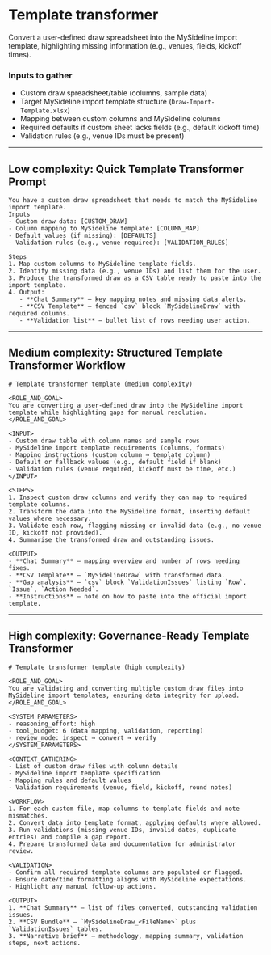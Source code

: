 # Template transformer

Convert a user-defined draw spreadsheet into the MySideline import template, highlighting missing information (e.g., venues, fields, kickoff times).

### Inputs to gather

- Custom draw spreadsheet/table (columns, sample data)
- Target MySideline import template structure (`Draw-Import-Template.xlsx`)
- Mapping between custom columns and MySideline columns
- Required defaults if custom sheet lacks fields (e.g., default kickoff time)
- Validation rules (e.g., venue IDs must be present)

---

## Low complexity: Quick Template Transformer Prompt

```text
You have a custom draw spreadsheet that needs to match the MySideline import template.
Inputs
- Custom draw data: [CUSTOM_DRAW]
- Column mapping to MySideline template: [COLUMN_MAP]
- Default values (if missing): [DEFAULTS]
- Validation rules (e.g., venue required): [VALIDATION_RULES]

Steps
1. Map custom columns to MySideline template fields.
2. Identify missing data (e.g., venue IDs) and list them for the user.
3. Produce the transformed draw as a CSV table ready to paste into the import template.
4. Output:
   - **Chat Summary** – key mapping notes and missing data alerts.
   - **CSV Template** – fenced `csv` block `MySidelineDraw` with required columns.
   - **Validation list** – bullet list of rows needing user action.
```

---

## Medium complexity: Structured Template Transformer Workflow

```text
# Template transformer template (medium complexity)

<ROLE_AND_GOAL>
You are converting a user-defined draw into the MySideline import template while highlighting gaps for manual resolution.
</ROLE_AND_GOAL>

<INPUT>
- Custom draw table with column names and sample rows
- MySideline import template requirements (columns, formats)
- Mapping instructions (custom column → template column)
- Default or fallback values (e.g., default field if blank)
- Validation rules (venue required, kickoff must be time, etc.)
</INPUT>

<STEPS>
1. Inspect custom draw columns and verify they can map to required template columns.
2. Transform the data into the MySideline format, inserting default values where necessary.
3. Validate each row, flagging missing or invalid data (e.g., no venue ID, kickoff not provided).
4. Summarise the transformed draw and outstanding issues.

<OUTPUT>
- **Chat Summary** – mapping overview and number of rows needing fixes.
- **CSV Template** – `MySidelineDraw` with transformed data.
- **Gap analysis** – `csv` block `ValidationIssues` listing `Row`, `Issue`, `Action Needed`.
- **Instructions** – note on how to paste into the official import template.
```

---

## High complexity: Governance-Ready Template Transformer

```text
# Template transformer template (high complexity)

<ROLE_AND_GOAL>
You are validating and converting multiple custom draw files into MySideline import templates, ensuring data integrity for upload.
</ROLE_AND_GOAL>

<SYSTEM_PARAMETERS>
- reasoning_effort: high
- tool_budget: 6 (data mapping, validation, reporting)
- review_mode: inspect → convert → verify
</SYSTEM_PARAMETERS>

<CONTEXT_GATHERING>
- List of custom draw files with column details
- MySideline import template specification
- Mapping rules and default values
- Validation requirements (venue, field, kickoff, round notes)

<WORKFLOW>
1. For each custom file, map columns to template fields and note mismatches.
2. Convert data into template format, applying defaults where allowed.
3. Run validations (missing venue IDs, invalid dates, duplicate entries) and compile a gap report.
4. Prepare transformed data and documentation for administrator review.

<VALIDATION>
- Confirm all required template columns are populated or flagged.
- Ensure date/time formatting aligns with MySideline expectations.
- Highlight any manual follow-up actions.

<OUTPUT>
1. **Chat Summary** – list of files converted, outstanding validation issues.
2. **CSV Bundle** – `MySidelineDraw_<FileName>` plus `ValidationIssues` tables.
3. **Narrative brief** – methodology, mapping summary, validation steps, next actions.
```
